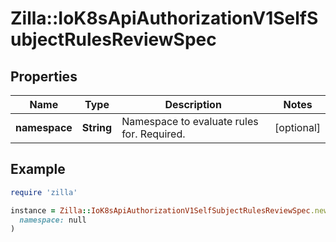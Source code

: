 # Zilla::IoK8sApiAuthorizationV1SelfSubjectRulesReviewSpec

## Properties

| Name | Type | Description | Notes |
| ---- | ---- | ----------- | ----- |
| **namespace** | **String** | Namespace to evaluate rules for. Required. | [optional] |

## Example

```ruby
require 'zilla'

instance = Zilla::IoK8sApiAuthorizationV1SelfSubjectRulesReviewSpec.new(
  namespace: null
)
```

